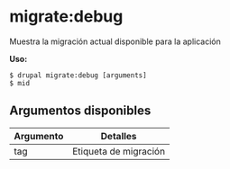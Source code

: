 # migrate:debug
Muestra la migración actual disponible para la aplicación

**Uso:**
```
$ drupal migrate:debug [arguments] 
$ mid  
```

## Argumentos disponibles
Argumento | Detalles
---------|-------------
tag | Etiqueta de migración
